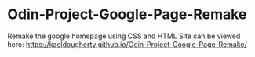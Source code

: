 # Odin-Project-Google-Page-Remake
Remake the google homepage using CSS and HTML
Site can be viewed here: https://kaeldougherty.github.io/Odin-Project-Google-Page-Remake/
